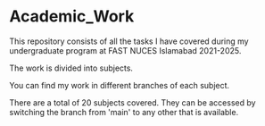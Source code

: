 # Academic_Work
 
This repository consists of all the tasks I have covered during my undergraduate program at FAST NUCES Islamabad 2021-2025.

The work is divided into subjects.

You can find my work in different branches of each subject.

There are a total of 20 subjects covered. They can be accessed by switching the branch from 'main' to any other that is available.
